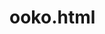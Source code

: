 # ooko.html
<!DOCTYPE html>
<html>
    <title>
        This is Web Page Main title 

    </title>
    <head>
        <style>
            body{
                width:98%;
                min-width: 900px;
                max-width:1000px;
                font-family:verdama, Times News Romans, Sans-serif;
                font-weight:normal;
                font-size:16px;
                margin:40px;
                padding:5px;
                border:1px solid black;
                position:center;
            }
        .paragraph{
            background-color:#c0d1c0;
            width:40%;
            height:300px;
            font-weight:bold;
            
          }
        .paragraph1{
            font-weight:bold;
            float:right;
           background:#ecf3ec;
            height:300px;
        }
        .paragraph1 p{
            padding-right:470px;
            
        }
        .head1{
            background-color:rgb(17, 214, 155);
            
            
        }
        .head1 p{
            font-weight:bold;
            height:10px;
            margin-top: auto;
            
        }
        .footer{
            background:rgb(17, 214, 155);
            height:50px;
            text-align:center;
            padding-top:0px;
        }
        .main{
            margin:0px;
            padding:0px;
        }
          
</style>
    </head>
    <body>
<div class="main">
        <div class="head1">
        <p>
            <h1>This is Web page Main Title</h1>
            </p>
            </div>
            
            <div class="paragraph1">
                <p>Technical and Managerial Tutorials</p>
                    </div>

        <div class="paragraph">
        <p>Main Menu</p>
        <p>HTML</p>
        <P>PHP</P>
        <P>PERL....</P>
            </div>

        
        <div class="footer">
        <small>Copyright &copy 2037 Tutorialspoint.com</small>
    </div>
</div>
    </body>

</html>
